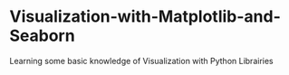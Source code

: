 # Visualization-with-Matplotlib-and-Seaborn
Learning some basic knowledge of Visualization with Python Librairies
